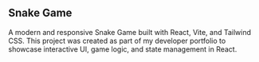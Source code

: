 ## Snake Game

A modern and responsive Snake Game built with React, Vite, and Tailwind CSS.
This project was created as part of my developer portfolio to showcase interactive UI, game logic, and state management in React.